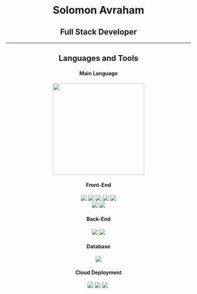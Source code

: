 <h1 align="center">Solomon Avraham</h1>
<h2 align="center">Full Stack Developer</h2>
 






 



<hr  align="center"/>
<h2 align="center">Languages and Tools</h2>
<div align="center">


<h4>Main Language</h4>
 <img src="https://img.shields.io/badge/JavaScript-323330?style=for-the-badge&logo=javascript&logoColor=F7DF1E" width="250" />
 
<h4>Front-End</h4>
<img src="https://img.shields.io/badge/HTML5-E34F26?style=for-the-badge&logo=html5&logoColor=white" />
<img src="https://img.shields.io/badge/CSS3-1572B6?style=for-the-badge&logo=css3&logoColor=white"   />
<img src="https://img.shields.io/badge/Tailwind_CSS-38B2AC?style=for-the-badge&logo=tailwind-css&logoColor=white"  />
<img src="https://img.shields.io/badge/Material%20UI-007FFF?style=for-the-badge&logo=mui&logoColor=white"  />
<img src="https://img.shields.io/badge/Bootstrap-563D7C?style=for-the-badge&logo=bootstrap&logoColor=white "/>
<br/>
<img src="https://img.shields.io/badge/React-20232A?style=for-the-badge&logo=react&logoColor=61DAFB "   />
<img src="https://img.shields.io/badge/next.js-000000?style=for-the-badge&logo=nextdotjs&logoColor=white" />  

 <h4>Back-End</h4>
 <img src="https://img.shields.io/badge/Node.js-339933?style=for-the-badge&logo=nodedotjs&logoColor=white " />   <img src="https://img.shields.io/badge/Express.js-000000?style=for-the-badge&logo=express&logoColor=white " />  


<h4>Database</h4>
<img src="https://img.shields.io/badge/MongoDB-4EA94B?style=for-the-badge&logo=mongodb&logoColor=white " />

<h4>Cloud Deployment</h4>
<img src="https://img.shields.io/badge/Netlify-00C7B7?style=for-the-badge&logo=netlify&logoColor=white" /> <img src="https://img.shields.io/badge/Vercel-000000?style=for-the-badge&logo=vercel&logoColor=white " /> <img src="https://img.shields.io/badge/Render-46E3B7?style=for-the-badge&logo=render&logoColor=white" /> <img src=" " />
 
</div>

